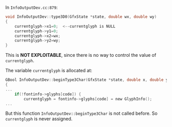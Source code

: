 In `InfoOutputDev.cc:879`:
```c
void InfoOutputDev::type3D0(GfxState *state, double wx, double wy)
{
    currentglyph->x1=0;  <--currentglyph is NULL
    currentglyph->y1=0;
    currentglyph->x2=wx;
    currentglyph->y2=wy;
}
```

This is **NOT EXPLOITABLE**, since there is no way to control the value of `currentglyph`.

The variable `currentglyph` is allocated at:
```c
GBool InfoOutputDev::beginType3Char(GfxState *state, double x, double y, double dx, double dy, CharCode code, Unicode *u, int uLen)
{
...
    if(!fontinfo->glyphs[code]) {
        currentglyph = fontinfo->glyphs[code] = new GlyphInfo();
...
```

But this function `InfoOutputDev::beginType3Char` is not called before. So `currentglyph` is never assigned.
